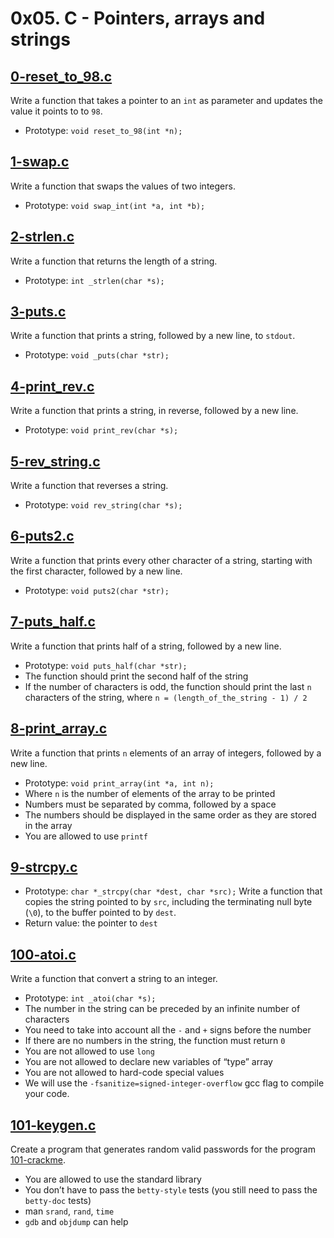 # 0x05. C - Pointers, arrays and strings

## [0-reset_to_98.c](./0-reset_to_98.c)
Write a function that takes a pointer to an `int` as parameter and updates the value it points to to `98`.
* Prototype: `void reset_to_98(int *n);`

## [1-swap.c](./1-swap.c)
Write a function that swaps the values of two integers.
* Prototype: `void swap_int(int *a, int *b);`

## [2-strlen.c](./2-strlen.c)
Write a function that returns the length of a string.
* Prototype: `int _strlen(char *s);`

## [3-puts.c](./3-puts.c)
Write a function that prints a string, followed by a new line, to `stdout`.
* Prototype: `void _puts(char *str);`

## [4-print_rev.c](./4-print_rev.c)
Write a function that prints a string, in reverse, followed by a new line.
* Prototype: `void print_rev(char *s);`

## [5-rev_string.c](./5-rev_string.c)
Write a function that reverses a string.
* Prototype: `void rev_string(char *s);`

## [6-puts2.c](./6-puts2.c)
Write a function that prints every other character of a string, starting with the first character, followed by a new line.
* Prototype: `void puts2(char *str);`

## [7-puts_half.c](./7-puts_half.c)
Write a function that prints half of a string, followed by a new line.
* Prototype: `void puts_half(char *str);`
* The function should print the second half of the string
* If the number of characters is odd, the function should print the last `n` characters of the string, where `n = (length_of_the_string - 1) / 2`

## [8-print_array.c](./8-print_array.c)
Write a function that prints `n` elements of an array of integers, followed by a new line.
* Prototype: `void print_array(int *a, int n);`
* Where `n` is the number of elements of the array to be printed
* Numbers must be separated by comma, followed by a space
* The numbers should be displayed in the same order as they are stored in the array
* You are allowed to use `printf`

## [9-strcpy.c](./9-strcpy.c)
* Prototype: `char *_strcpy(char *dest, char *src);`
Write a function that copies the string pointed to by `src`, including the terminating null byte (`\0`), to the buffer pointed to by `dest`.
* Return value: the pointer to `dest`

## [100-atoi.c](./100-atoi.c)
Write a function that convert a string to an integer.
* Prototype: `int _atoi(char *s);`
* The number in the string can be preceded by an infinite number of characters
* You need to take into account all the `-` and `+` signs before the number
* If there are no numbers in the string, the function must return `0`
* You are not allowed to use `long`
* You are not allowed to declare new variables of “type” array
* You are not allowed to hard-code special values
* We will use the `-fsanitize=signed-integer-overflow` gcc flag to compile your code.

## [101-keygen.c](./101-keygen.c)
Create a program that generates random valid passwords for the program [101-crackme](https://github.com/holbertonschool/0x04.c).
* You are allowed to use the standard library
* You don’t have to pass the `betty-style` tests (you still need to pass the `betty-doc` tests)
* man `srand`, `rand`, `time`
* `gdb` and `objdump` can help

